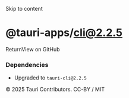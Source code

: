 Skip to content
# @tauri-apps/cli@2.2.5
ReturnView on GitHub
### Dependencies
  * Upgraded to `tauri-cli@2.2.5`


© 2025 Tauri Contributors. CC-BY / MIT
